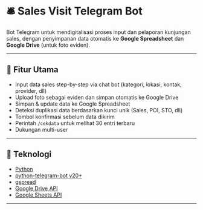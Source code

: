 # 🛎️ Sales Visit Telegram Bot

Bot Telegram untuk mendigitalisasi proses input dan pelaporan kunjungan sales, dengan penyimpanan data otomatis ke **Google Spreadsheet** dan **Google Drive** (untuk foto eviden).

---

## 🚀 Fitur Utama

- Input data sales step-by-step via chat bot (kategori, lokasi, kontak, provider, dll)
- Upload foto sebagai eviden dan simpan otomatis ke Google Drive
- Simpan & update data ke Google Spreadsheet
- Deteksi duplikasi data berdasarkan kunci unik (Sales, POI, STO, dll)
- Tombol konfirmasi sebelum data dikirim
- Perintah `/cekdata` untuk melihat 30 entri terbaru
- Dukungan multi-user

---

## 🧰 Teknologi

- [Python](https://www.python.org/)
- [python-telegram-bot v20+](https://github.com/python-telegram-bot/python-telegram-bot)
- [gspread](https://gspread.readthedocs.io/)
- [Google Drive API](https://developers.google.com/drive)
- [Google Sheets API](https://developers.google.com/sheets)

---
